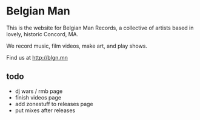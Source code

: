 # Belgian Man

This is the website for Belgian Man Records, a collective of artists based in lovely, historic Concord, MA.

We record music, film videos, make art, and play shows.

Find us at http://blgn.mn

## todo

* dj wars / rmb page
* finish videos page
* add zonestuff to releases page
* put mixes after releases